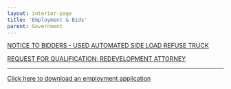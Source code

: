```yaml
---
layout: interior-page
title: 'Employment & Bids'
parent: Government
---
```


[NOTICE TO BIDDERS - USED AUTOMATED SIDE LOAD REFUSE TRUCK](https://storage.googleapis.com/static.rutherford-nj.com/finance/Employment/Bid%20Specs%20Used%20Auto%20Sani%20Truck%20Advertisement%208-2-16.pdf)

[REQUEST FOR QUALIFICATION: REDEVELOPMENT ATTORNEY](https://storage.googleapis.com/static.rutherford-nj.com/finance/Employment/RedevelopmentAttorney2016Readvert.doc.pdf)

---

[Click here to download an employment application](http://static.rutherford-nj.com/borough-clerk/permits-licenses/Employment%20Application.pdf)
